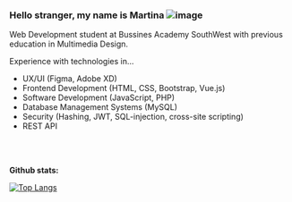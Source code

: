 ### Hello stranger, my name is Martina  ![image](https://github.com/MartinaMax/MartinaMax/assets/93907331/d5f94593-acab-47d1-b8e8-2d5d5743d73d)



Web Development student at Bussines Academy SouthWest with previous education in Multimedia Design. 


Experience with technologies in...
- UX/UI (Figma, Adobe XD)
- Frontend Development (HTML, CSS, Bootstrap, Vue.js)
- Software Development (JavaScript, PHP)
- Database Management Systems (MySQL)
- Security (Hashing, JWT, SQL-injection, cross-site scripting)
- REST API

<br><br> 
    
<p><strong>Github stats:</strong></p>

[![Top Langs](https://github-readme-stats.vercel.app/api/top-langs/?username=MartinaMax&theme=radical)](https://github.com/anuraghazra/github-readme-stats)
